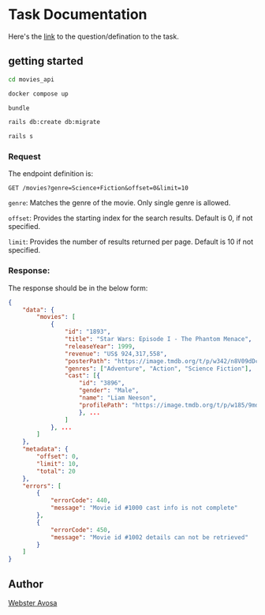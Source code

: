 # Task Documentation

Here's the [link](https://gitlab.com/avosa/backend_task) to the question/defination to the task.

## getting started

```sh
cd movies_api
```

```sh
docker compose up
```

```sh
bundle
```

```sh
rails db:create db:migrate
```

```sh
rails s
```

### Request

The endpoint definition is:

    GET /movies?genre=Science+Fiction&offset=0&limit=10

`genre`: Matches the genre of the movie. Only single genre is allowed.

`offset`: Provides the starting index for the search results. Default is 0, if not specified.

`limit`: Provides the number of results returned per page. Default is 10 if not specified.

### Response:

The response should be in the below form:

```json
{
    "data": {
        "movies": [
            {
                "id": "1893",
                "title": "Star Wars: Episode I - The Phantom Menace",
                "releaseYear": 1999,
                "revenue": "US$ 924,317,558",
                "posterPath": "https://image.tmdb.org/t/p/w342/n8V09dDc02KsSN6Q4hC2BX6hN8X.jpg",
                "genres": ["Adventure", "Action", "Science Fiction"],
                "cast": [{
                    "id": "3896",
                    "gender": "Male",
                    "name": "Liam Neeson",
                    "profilePath": "https://image.tmdb.org/t/p/w185/9mdAohLsDu36WaXV2N3SQ388bvz.jpg"
                    }, ...
                ]
            }, ...
        ]
    },
    "metadata": {
        "offset": 0,
        "limit": 10,
        "total": 20
    },
    "errors": [
        {
            "errorCode": 440,
            "message": "Movie id #1000 cast info is not complete"
        },
        {
            "errorCode": 450,
            "message": "Movie id #1002 details can not be retrieved"
        }
    ]
}
```

## Author

[Webster Avosa](https://github.com/avosa)
